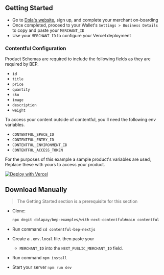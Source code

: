 ## Getting Started

- Go to [Dola's website](https://dola.me/), sign up, and complete your merchant on-boarding
- Once completed, proceed to your Wallet's `Settings > Business Details` to copy and paste your `MERCHANT_ID`
- Use your `MERCHANT_ID` to configure your Vercel deployment

### Contentful Configuration

Product Schemas are required to include the following fields as they are required by BEP.

- `id`
- `title`
- `price`
- `quantity`
- `sku`
- `image`
- `description`
- `weight`

To access your content outside of contentful, you'll need the following env variables.

- `CONTENTFUL_SPACE_ID`
- `CONTENTFUL_ENTRY_ID`
- `CONTENTFUL_ENVIRONMENT_ID`
- `CONTENTFUL_ACCESS_TOKEN`

For the purposes of this example a sample product's variables are used, Replace these with yours to access your product.

[![Deploy with Vercel](https://vercel.com/button)](https://vercel.com/new/git/external?repository-url=https%3A%2F%2Fgithub.com%2Fdolapay%2Fbep-examples%2Ftree%2Fmain%2Fwith-next-contentful&env=NEXT_PUBLIC_MERCHANT_ID&envDescription=Your%20merchant%20ID&envLink=https%3A%2F%2Fgithub.com%2Fdolapay%2Fbep-examples%2Ftree%2Fmain%2Fwith-graphcms-next%23getting-started&project-name=bep-next-contentful-starter&repo-name=BEP-contentful-next-starter)

## Download Manually

> The Getting Started section is a prerequisite for this section

- Clone:

  ```bash
  npx degit dolapay/bep-examples/with-next-contentful#main contentful-bep-nextjs
  ```

- Run command `cd contentful-bep-nextjs`
- Create a `.env.local` file. then paste your
  - `MERCHANT_ID` into the `NEXT_PUBLIC_MERCHANT_ID` field.
- Run command `npm install`
- Start your server `npm run dev`
